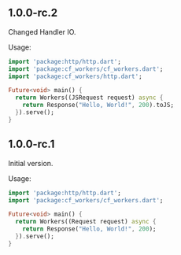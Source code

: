 ## 1.0.0-rc.2

Changed Handler IO.

Usage:

```dart
import 'package:http/http.dart';
import 'package:cf_workers/cf_workers.dart';
import 'package:cf_workers/http.dart';

Future<void> main() {
  return Workers((JSRequest request) async {
    return Response("Hello, World!", 200).toJS;
  }).serve();
}
```

## 1.0.0-rc.1

Initial version.

Usage:

```dart
import 'package:http/http.dart';
import 'package:cf_workers/cf_workers.dart';

Future<void> main() {
  return Workers((Request request) async {
    return Response("Hello, World!", 200);
  }).serve();
}
```
